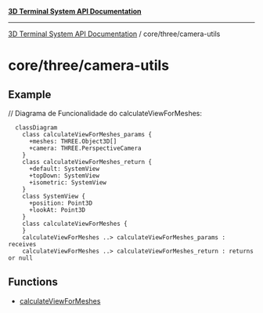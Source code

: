 [**3D Terminal System API Documentation**](../../../README.md)

***

[3D Terminal System API Documentation](../../../README.md) / core/three/camera-utils

# core/three/camera-utils

## Example

// Diagrama de Funcionalidade do calculateViewForMeshes:
```mermaid
  classDiagram
    class calculateViewForMeshes_params {
      +meshes: THREE.Object3D[]
      +camera: THREE.PerspectiveCamera
    }
    class calculateViewForMeshes_return {
      +default: SystemView
      +topDown: SystemView
      +isometric: SystemView
    }
    class SystemView {
      +position: Point3D
      +lookAt: Point3D
    }
    class calculateViewForMeshes {
    }
    calculateViewForMeshes ..> calculateViewForMeshes_params : receives
    calculateViewForMeshes ..> calculateViewForMeshes_return : returns or null
```

## Functions

- [calculateViewForMeshes](functions/calculateViewForMeshes.md)
